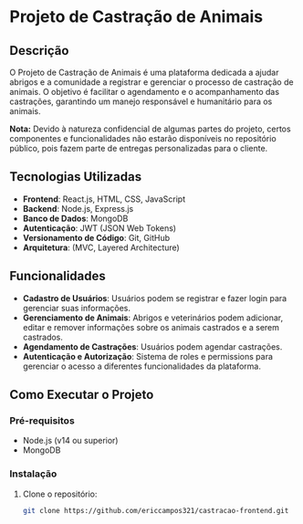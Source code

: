 # Projeto de Castração de Animais

## Descrição

O Projeto de Castração de Animais é uma plataforma dedicada a ajudar abrigos e a comunidade a registrar e gerenciar o processo de castração de animais. O objetivo é facilitar o agendamento e o acompanhamento das castrações, garantindo um manejo responsável e humanitário para os animais.

**Nota:** Devido à natureza confidencial de algumas partes do projeto, certos componentes e funcionalidades não estarão disponíveis no repositório público, pois fazem parte de entregas personalizadas para o cliente.

## Tecnologias Utilizadas

- **Frontend**: React.js, HTML, CSS, JavaScript
- **Backend**: Node.js, Express.js
- **Banco de Dados**: MongoDB
- **Autenticação**: JWT (JSON Web Tokens)
- **Versionamento de Código**: Git, GitHub
- **Arquitetura**: (MVC, Layered Architecture)

## Funcionalidades

- **Cadastro de Usuários**: Usuários podem se registrar e fazer login para gerenciar suas informações.
- **Gerenciamento de Animais**: Abrigos e veterinários podem adicionar, editar e remover informações sobre os animais castrados e a serem castrados.
- **Agendamento de Castrações**: Usuários podem agendar castrações.
- **Autenticação e Autorização**: Sistema de roles e permissions para gerenciar o acesso a diferentes funcionalidades da plataforma.

## Como Executar o Projeto

### Pré-requisitos

- Node.js (v14 ou superior)
- MongoDB

### Instalação

1. Clone o repositório:

   ```bash
   git clone https://github.com/ericcampos321/castracao-frontend.git
